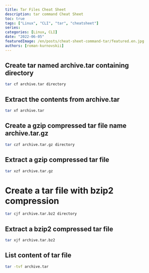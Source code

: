 ```yaml
---
title: Tar Files Cheat Sheet
description: tar command Cheat Sheet
toc: true
tags: ["Linux", "CLI", "tar", "cheatsheet"]
series:
categories: [Linux, CLI]
date: "2022-06-05"
featuredImage: /en/posts/cheat-sheet-command-tar/featured.en.jpg
authors: [roman-kurnovskii]
---
```


## Create tar named archive.tar containing directory

```bash
tar cf archive.tar directory
```

## Extract the contents from archive.tar

```bash
tar xf archive.tar
```

## Create a gzip compressed tar file name archive.tar.gz

```bash
tar czf archive.tar.gz directory
```

## Extract a gzip compressed tar file

```bash
tar xzf archive.tar.gz
```

# Create a tar file with bzip2 compression

```bash
tar cjf archive.tar.bz2 directory
```

## Extract a bzip2 compressed tar file

```bash
tar xjf archive.tar.bz2
```

## List content of tar file

```bash
tar -tvf archive.tar
```